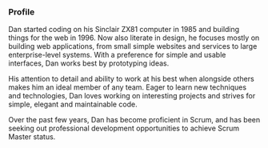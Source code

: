 ### Profile

Dan started coding on his Sinclair ZX81 computer in 1985 and building things for the web in 1996. Now also literate in design, he focuses mostly on building web applications, from small simple websites and services to large enterprise-level systems. With a preference for simple and usable interfaces, Dan works best by prototyping ideas.

His attention to detail and ability to work at his best when alongside others makes him an ideal member of any team. Eager to learn new techniques and technologies, Dan loves working on interesting projects and strives for simple, elegant and maintainable code.

Over the past few years, Dan has become proficient in Scrum, and has been seeking out professional development opportunities to achieve Scrum Master status.
